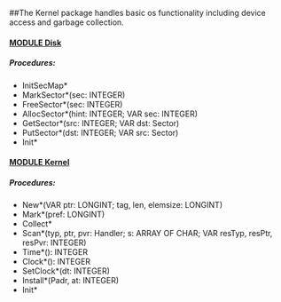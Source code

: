 ##The Kernel package handles basic os functionality including device access and garbage collection.


#### [MODULE Disk](https://github.com/io-core/Kernel/blob/main/Disk.Mod)
##### Procedures:
* InitSecMap*
* MarkSector*(sec: INTEGER)
* FreeSector*(sec: INTEGER)
* AllocSector*(hint: INTEGER; VAR sec: INTEGER)
* GetSector*(src: INTEGER; VAR dst: Sector)
* PutSector*(dst: INTEGER; VAR src: Sector)
* Init*

#### [MODULE Kernel](https://github.com/io-core/Kernel/blob/main/Kernel.Mod)
##### Procedures:
* New*(VAR ptr: LONGINT; tag, len, elemsize: LONGINT)
* Mark*(pref: LONGINT)
* Collect*
* Scan*(typ, ptr, pvr: Handler; s: ARRAY OF CHAR; VAR resTyp, resPtr, resPvr: INTEGER)
* Time*(): INTEGER
* Clock*(): INTEGER
* SetClock*(dt: INTEGER)
* Install*(Padr, at: INTEGER)
* Init*
